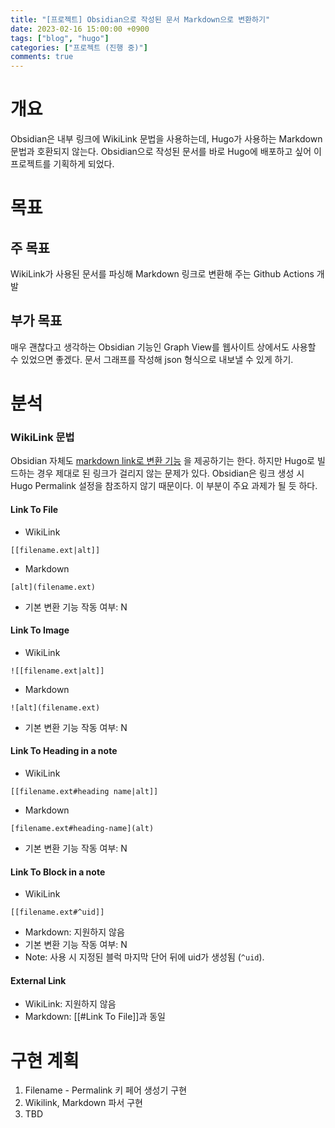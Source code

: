 ```yaml
---
title: "[프로젝트] Obsidian으로 작성된 문서 Markdown으로 변환하기"
date: 2023-02-16 15:00:00 +0900
tags: ["blog", "hugo"]
categories: ["프로젝트 (진행 중)"]
comments: true
---
```


# 개요
Obsidian은 내부 링크에 WikiLink 문법을 사용하는데, Hugo가 사용하는 Markdown 문법과 호환되지 않는다. Obsidian으로 작성된 문서를 바로 Hugo에 배포하고 싶어 이 프로젝트를 기획하게 되었다.

# 목표

## 주 목표
WikiLink가 사용된 문서를 파싱해 Markdown 링크로 변환해 주는 Github Actions 개발

## 부가 목표
매우 괜찮다고 생각하는 Obsidian 기능인 Graph View를 웹사이트 상에서도 사용할 수 있었으면 좋겠다. 문서 그래프를 작성해 json 형식으로 내보낼 수 있게 하기.

# 분석

### WikiLink 문법
Obsidian 자체도 [markdown link로 변환 기능](https://help.obsidian.md/Linking+notes+and+files/Internal+links) 을 제공하기는 한다. 하지만 Hugo로 빌드하는 경우 제대로 된 링크가 걸리지 않는 문제가 있다. Obsidian은 링크 생성 시 Hugo Permalink 설정을 참조하지 않기 때문이다. 이 부분이 주요 과제가 될 듯 하다.

#### Link To File
* WikiLink
```
[[filename.ext|alt]]
```
* Markdown
```
[alt](filename.ext)
```
* 기본 변환 기능 작동 여부: N

#### Link To Image
* WikiLink
~~~
![[filename.ext|alt]]
~~~
* Markdown
~~~ 
![alt](filename.ext)
~~~
* 기본 변환 기능 작동 여부: N

#### Link To Heading in a note
* WikiLink
~~~
[[filename.ext#heading name|alt]]
~~~
* Markdown
~~~ 
[filename.ext#heading-name](alt)
~~~
* 기본 변환 기능 작동 여부: N

#### Link To Block in a note
* WikiLink
~~~
[[filename.ext#^uid]]
~~~
* Markdown: 지원하지 않음
* 기본 변환 기능 작동 여부: N
* Note: 사용 시 지정된 블럭 마지막 단어 뒤에 uid가 생성됨 (`^uid`). 

#### External Link
* WikiLink: 지원하지 않음
* Markdown: [[#Link To File]]과 동일

# 구현 계획
1. Filename - Permalink 키 페어 생성기 구현
2. Wikilink, Markdown 파서 구현
3. TBD